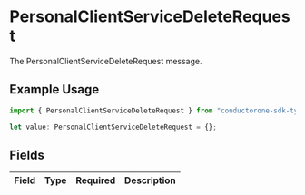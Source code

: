 # PersonalClientServiceDeleteRequest

The PersonalClientServiceDeleteRequest message.

## Example Usage

```typescript
import { PersonalClientServiceDeleteRequest } from "conductorone-sdk-typescript/sdk/models/shared";

let value: PersonalClientServiceDeleteRequest = {};
```

## Fields

| Field       | Type        | Required    | Description |
| ----------- | ----------- | ----------- | ----------- |
